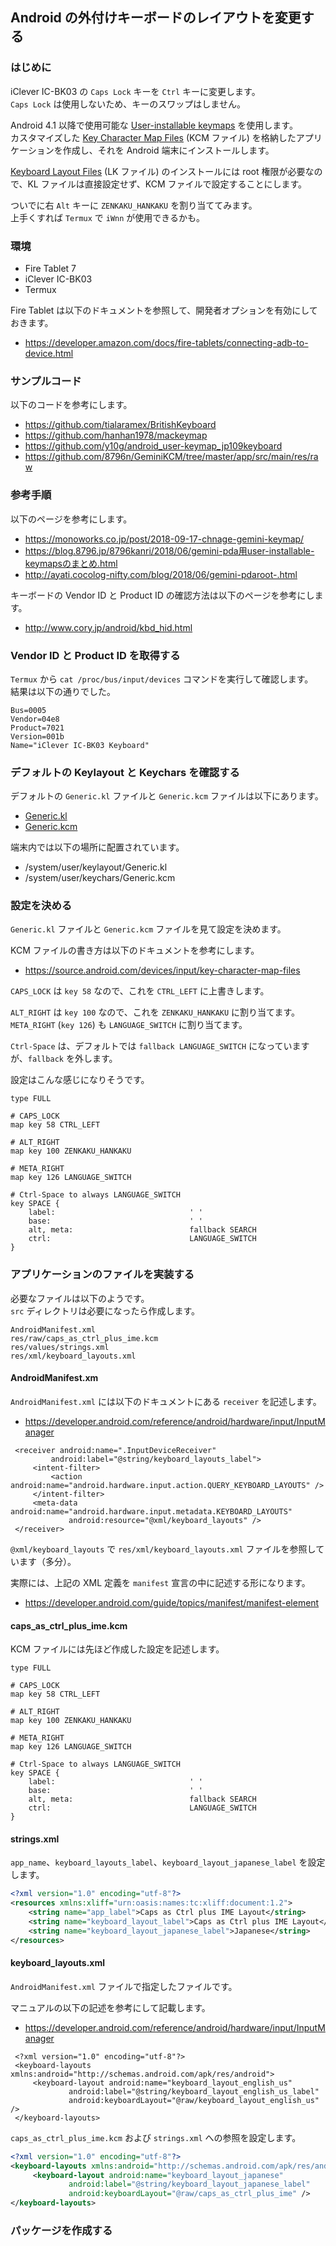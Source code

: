 ## Android の外付けキーボードのレイアウトを変更する

### はじめに

iClever IC-BK03 の `Caps Lock` キーを `Ctrl` キーに変更します。  
`Caps Lock` は使用しないため、キーのスワップはしません。

Android 4.1 以降で使用可能な [User-installable keymaps](https://developer.android.com/about/versions/jelly-bean) を使用します。  
カスタマイズした [Key Character Map Files](https://source.android.com/devices/input/key-character-map-files) (KCM ファイル) を格納したアプリケーションを作成し、それを Android 端末にインストールします。  

[Keyboard Layout Files](https://source.android.com/devices/input/key-layout-files) (LK ファイル) のインストールには root 権限が必要なので、KL ファイルは直接設定せず、KCM ファイルで設定することにします。

ついでに右 `Alt` キーに `ZENKAKU_HANKAKU` を割り当ててみます。  
上手くすれば `Termux` で `iWnn` が使用できるかも。

### 環境

- Fire Tablet 7
- iClever IC-BK03
- Termux

Fire Tablet は以下のドキュメントを参照して、開発者オプションを有効にしておきます。

- https://developer.amazon.com/docs/fire-tablets/connecting-adb-to-device.html

### サンプルコード

以下のコードを参考にします。

- https://github.com/tialaramex/BritishKeyboard
- https://github.com/hanhan1978/mackeymap
- https://github.com/y10g/android_user-keymap_jp109keyboard
- https://github.com/8796n/GeminiKCM/tree/master/app/src/main/res/raw

### 参考手順

以下のページを参考にします。

- https://monoworks.co.jp/post/2018-09-17-chnage-gemini-keymap/
- https://blog.8796.jp/8796kanri/2018/06/gemini-pda用user-installable-keymapsのまとめ.html
- http://ayati.cocolog-nifty.com/blog/2018/06/gemini-pdaroot-.html

キーボードの Vendor ID と Product ID の確認方法は以下のページを参考にします。

- http://www.cory.jp/android/kbd_hid.html

### Vendor ID と Product ID を取得する

`Termux` から `cat /proc/bus/input/devices` コマンドを実行して確認します。  
結果は以下の通りでした。

````
Bus=0005
Vendor=04e8
Product=7021
Version=001b
Name="iClever IC-BK03 Keyboard"
````

### デフォルトの Keylayout と Keychars を確認する

デフォルトの `Generic.kl` ファイルと `Generic.kcm` ファイルは以下にあります。

- [Generic.kl](https://android.googlesource.com/platform/frameworks/base/+/master/data/keyboards/Generic.kl)
- [Generic.kcm](https://android.googlesource.com/platform/frameworks/base/+/master/data/keyboards/Generic.kcm)

端末内では以下の場所に配置されています。

- /system/user/keylayout/Generic.kl
- /system/user/keychars/Generic.kcm

### 設定を決める

`Generic.kl` ファイルと `Generic.kcm` ファイルを見て設定を決めます。

KCM ファイルの書き方は以下のドキュメントを参考にします。

- https://source.android.com/devices/input/key-character-map-files

`CAPS_LOCK` は `key 58` なので、これを `CTRL_LEFT` に上書きします。  

`ALT_RIGHT` は `key 100` なので、これを `ZENKAKU_HANKAKU` に割り当てます。  
`META_RIGHT` (`key 126`) も `LANGUAGE_SWITCH` に割り当てます。

`Ctrl-Space` は、デフォルトでは `fallback LANGUAGE_SWITCH` になっていますが、`fallback` を外します。

設定はこんな感じになりそうです。

````
type FULL

# CAPS_LOCK
map key 58 CTRL_LEFT

# ALT_RIGHT
map key 100 ZENKAKU_HANKAKU

# META_RIGHT
map key 126 LANGUAGE_SWITCH

# Ctrl-Space to always LANGUAGE_SWITCH
key SPACE {
    label:                              ' '
    base:                               ' '
    alt, meta:                          fallback SEARCH
    ctrl:                               LANGUAGE_SWITCH
}
````

### アプリケーションのファイルを実装する

必要なファイルは以下のようです。  
`src` ディレクトリは必要になったら作成します。

````
AndroidManifest.xml
res/raw/caps_as_ctrl_plus_ime.kcm
res/values/strings.xml
res/xml/keyboard_layouts.xml
````

#### AndroidManifest.xm

`AndroidManifest.xml` には以下のドキュメントにある `receiver` を記述します。

- https://developer.android.com/reference/android/hardware/input/InputManager
````
 <receiver android:name=".InputDeviceReceiver"
         android:label="@string/keyboard_layouts_label">
     <intent-filter>
         <action android:name="android.hardware.input.action.QUERY_KEYBOARD_LAYOUTS" />
     </intent-filter>
     <meta-data android:name="android.hardware.input.metadata.KEYBOARD_LAYOUTS"
             android:resource="@xml/keyboard_layouts" />
 </receiver>
````

`@xml/keyboard_layouts` で `res/xml/keyboard_layouts.xml` ファイルを参照しています（多分）。

実際には、上記の XML 定義を `manifest` 宣言の中に記述する形になります。

- https://developer.android.com/guide/topics/manifest/manifest-element

#### caps_as_ctrl_plus_ime.kcm

KCM ファイルには先ほど作成した設定を記述します。

````
type FULL

# CAPS_LOCK
map key 58 CTRL_LEFT

# ALT_RIGHT
map key 100 ZENKAKU_HANKAKU

# META_RIGHT
map key 126 LANGUAGE_SWITCH

# Ctrl-Space to always LANGUAGE_SWITCH
key SPACE {
    label:                              ' '
    base:                               ' '
    alt, meta:                          fallback SEARCH
    ctrl:                               LANGUAGE_SWITCH
}
````

#### strings.xml

`app_name`、`keyboard_layouts_label`、`keyboard_layout_japanese_label` を設定します。

````xml
<?xml version="1.0" encoding="utf-8"?>
<resources xmlns:xliff="urn:oasis:names:tc:xliff:document:1.2">
    <string name="app_label">Caps as Ctrl plus IME Layout</string>
    <string name="keyboard_layout_label">Caps as Ctrl plus IME Layout</string>
    <string name="keyboard_layout_japanese_label">Japanese</string>
</resources>
````

#### keyboard_layouts.xml

`AndroidManifest.xml` ファイルで指定したファイルです。

マニュアルの以下の記述を参考にして記載します。

- https://developer.android.com/reference/android/hardware/input/InputManager
````
 <?xml version="1.0" encoding="utf-8"?>
 <keyboard-layouts xmlns:android="http://schemas.android.com/apk/res/android">
     <keyboard-layout android:name="keyboard_layout_english_us"
             android:label="@string/keyboard_layout_english_us_label"
             android:keyboardLayout="@raw/keyboard_layout_english_us" />
 </keyboard-layouts>
````

`caps_as_ctrl_plus_ime.kcm` および `strings.xml` への参照を設定します。

````xml
<?xml version="1.0" encoding="utf-8"?>
<keyboard-layouts xmlns:android="http://schemas.android.com/apk/res/android">
     <keyboard-layout android:name="keyboard_layout_japanese"
             android:label="@string/keyboard_layout_japanese_label"
             android:keyboardLayout="@raw/caps_as_ctrl_plus_ime" />
</keyboard-layouts>
````

### パッケージを作成する

